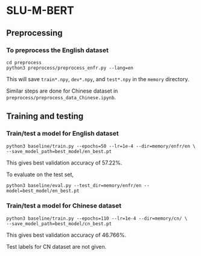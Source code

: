 # SLU-M-BERT

## Preprocessing

### To preprocess the English dataset

```
cd preprocess
python3 preprocess/preprocess_enfr.py --lang=en
```
This will save `train*.npy`, `dev*.npy`, and `test*.npy` 
in the `memory` directory.

Similar steps are done for Chinese dataset 
in `preprocess/preprocess_data_Chinese.ipynb`.


## Training and testing

### Train/test a model for English dataset

```
python3 baseline/train.py --epochs=50 --lr=1e-4 --dir=memory/enfr/en \
--save_model_path=best_model/en_best.pt
```

This gives best validation accuracy of 57.22%.

To evaluate on the test set,

```
python3 baseline/eval.py --test_dir=memory/enfr/en --model=best_model/en_best.pt
```


### Train/test a model for Chinese dataset

```
python3 baseline/train.py --epochs=110 --lr=1e-4 --dir=memory/cn/ \
--save_model_path=best_model/cn_best.pt
```

This gives best validation accuracy of 46.766%.

Test labels for CN dataset are not given.


